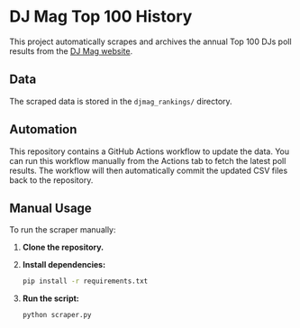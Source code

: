 # DJ Mag Top 100 History

This project automatically scrapes and archives the annual Top 100 DJs poll results from the [DJ Mag website](https://djmag.com/top100djs).

## Data

The scraped data is stored in the `djmag_rankings/` directory.

## Automation

This repository contains a GitHub Actions workflow to update the data. You can run this workflow manually from the Actions tab to fetch the latest poll results. The workflow will then automatically commit the updated CSV files back to the repository.


## Manual Usage

To run the scraper manually:

1.  **Clone the repository.**

2.  **Install dependencies:**
    ```bash
    pip install -r requirements.txt
    ```

3.  **Run the script:**
    ```bash
    python scraper.py
    ```
